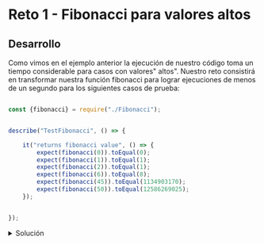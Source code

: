 # Reto 1 - Fibonacci para valores altos

## Desarrollo

Como vimos en el ejemplo anterior la ejecución de nuestro código toma un tiempo considerable para casos con valores"
altos". Nuestro reto consistirá en transformar nuestra función fibonacci para lograr ejecuciones de menos de un segundo
para los siguientes casos de prueba:

```javascript

const {fibonacci} = require("./Fibonacci");


describe("TestFibonacci", () => {

    it("returns fibonacci value", () => {
        expect(fibonacci(0)).toEqual(0);
        expect(fibonacci(1)).toEqual(1);
        expect(fibonacci(2)).toEqual(1);
        expect(fibonacci(6)).toEqual(8);
        expect(fibonacci(45)).toEqual(1134903170);
        expect(fibonacci(50)).toEqual(12586269025);
    });


});

```

<details>
  <summary>Solución</summary>

`Fibonacci.js`

```javascript

const memo = {};

const fibonacci = (n) => {

    if (memo[n] !== undefined) {
        return memo[n];
    }

    if (n === 0) {
        return memo[n] = 0;
    }

    if (n === 1) {
        return memo[n] = 1;
    }

    return memo[n] = fibonacci(n - 1) + fibonacci(n - 2);

}

module.exports = {fibonacci};



```

</details>

